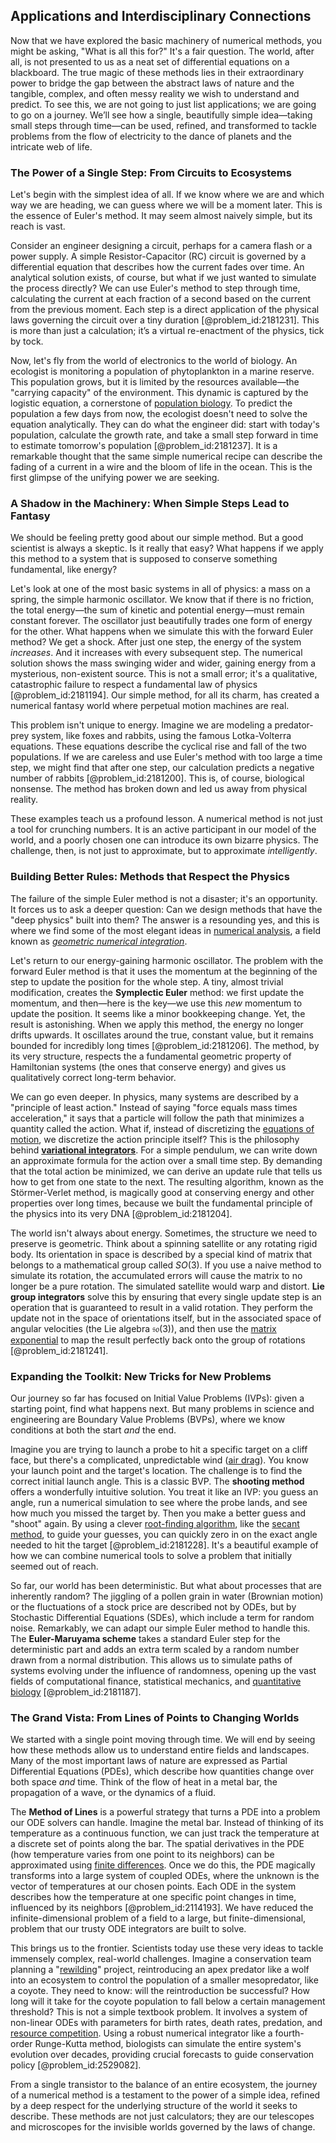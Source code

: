 ## Applications and Interdisciplinary Connections

Now that we have explored the basic machinery of numerical methods, you might be asking, "What is all this for?" It's a fair question. The world, after all, is not presented to us as a neat set of differential equations on a blackboard. The true magic of these methods lies in their extraordinary power to bridge the gap between the abstract laws of nature and the tangible, complex, and often messy reality we wish to understand and predict. To see this, we are not going to just list applications; we are going to go on a journey. We’ll see how a single, beautifully simple idea—taking small steps through time—can be used, refined, and transformed to tackle problems from the flow of electricity to the dance of planets and the intricate web of life.

### The Power of a Single Step: From Circuits to Ecosystems

Let's begin with the simplest idea of all. If we know where we are and which way we are heading, we can guess where we will be a moment later. This is the essence of Euler's method. It may seem almost naively simple, but its reach is vast.

Consider an engineer designing a circuit, perhaps for a camera flash or a power supply. A simple Resistor-Capacitor (RC) circuit is governed by a differential equation that describes how the current fades over time. An analytical solution exists, of course, but what if we just wanted to simulate the process directly? We can use Euler's method to step through time, calculating the current at each fraction of a second based on the current from the previous moment. Each step is a direct application of the physical laws governing the circuit over a tiny duration [@problem_id:2181231]. This is more than just a calculation; it’s a virtual re-enactment of the physics, tick by tock.

Now, let's fly from the world of electronics to the world of biology. An ecologist is monitoring a population of phytoplankton in a marine reserve. This population grows, but it is limited by the resources available—the "carrying capacity" of the environment. This dynamic is captured by the logistic equation, a cornerstone of [population biology](@article_id:153169). To predict the population a few days from now, the ecologist doesn't need to solve the equation analytically. They can do what the engineer did: start with today's population, calculate the growth rate, and take a small step forward in time to estimate tomorrow's population [@problem_id:2181237]. It is a remarkable thought that the same simple numerical recipe can describe the fading of a current in a wire and the bloom of life in the ocean. This is the first glimpse of the unifying power we are seeking.

### A Shadow in the Machinery: When Simple Steps Lead to Fantasy

We should be feeling pretty good about our simple method. But a good scientist is always a skeptic. Is it really that easy? What happens if we apply this method to a system that is supposed to conserve something fundamental, like energy?

Let's look at one of the most basic systems in all of physics: a mass on a spring, the simple harmonic oscillator. We know that if there is no friction, the total energy—the sum of kinetic and potential energy—must remain constant forever. The oscillator just beautifully trades one form of energy for the other. What happens when we simulate this with the forward Euler method? We get a shock. After just one step, the energy of the system *increases*. And it increases with every subsequent step. The numerical solution shows the mass swinging wider and wider, gaining energy from a mysterious, non-existent source. This is not a small error; it's a qualitative, catastrophic failure to respect a fundamental law of physics [@problem_id:2181194]. Our simple method, for all its charm, has created a numerical fantasy world where perpetual motion machines are real.

This problem isn't unique to energy. Imagine we are modeling a predator-prey system, like foxes and rabbits, using the famous Lotka-Volterra equations. These equations describe the cyclical rise and fall of the two populations. If we are careless and use Euler's method with too large a time step, we might find that after one step, our calculation predicts a negative number of rabbits [@problem_id:2181200]. This is, of course, biological nonsense. The method has broken down and led us away from physical reality.

These examples teach us a profound lesson. A numerical method is not just a tool for crunching numbers. It is an active participant in our model of the world, and a poorly chosen one can introduce its own bizarre physics. The challenge, then, is not just to approximate, but to approximate *intelligently*.

### Building Better Rules: Methods that Respect the Physics

The failure of the simple Euler method is not a disaster; it's an opportunity. It forces us to ask a deeper question: Can we design methods that have the "deep physics" built into them? The answer is a resounding yes, and this is where we find some of the most elegant ideas in [numerical analysis](@article_id:142143), a field known as *[geometric numerical integration](@article_id:163712)*.

Let's return to our energy-gaining harmonic oscillator. The problem with the forward Euler method is that it uses the momentum at the beginning of the step to update the position for the whole step. A tiny, almost trivial modification, creates the **Symplectic Euler** method: we first update the momentum, and then—here is the key—we use this *new* momentum to update the position. It seems like a minor bookkeeping change. Yet, the result is astonishing. When we apply this method, the energy no longer drifts upwards. It oscillates around the true, constant value, but it remains bounded for incredibly long times [@problem_id:2181206]. The method, by its very structure, respects the a fundamental geometric property of Hamiltonian systems (the ones that conserve energy) and gives us qualitatively correct long-term behavior.

We can go even deeper. In physics, many systems are described by a "principle of least action." Instead of saying "force equals mass times acceleration," it says that a particle will follow the path that minimizes a quantity called the action. What if, instead of discretizing the [equations of motion](@article_id:170226), we discretize the action principle itself? This is the philosophy behind **[variational integrators](@article_id:173817)**. For a simple pendulum, we can write down an approximate formula for the action over a small time step. By demanding that the total action be minimized, we can derive an update rule that tells us how to get from one state to the next. The resulting algorithm, known as the Störmer-Verlet method, is magically good at conserving energy and other properties over long times, because we built the fundamental principle of the physics into its very DNA [@problem_id:2181204].

The world isn't always about energy. Sometimes, the structure we need to preserve is geometric. Think about a spinning satellite or any rotating rigid body. Its orientation in space is described by a special kind of matrix that belongs to a mathematical group called $SO(3)$. If you use a naive method to simulate its rotation, the accumulated errors will cause the matrix to no longer be a pure rotation. The simulated satellite would warp and distort. **Lie group integrators** solve this by ensuring that every single update step is an operation that is guaranteed to result in a valid rotation. They perform the update not in the space of orientations itself, but in the associated space of angular velocities (the Lie algebra $\mathfrak{so}(3)$), and then use the [matrix exponential](@article_id:138853) to map the result perfectly back onto the group of rotations [@problem_id:2181241].

### Expanding the Toolkit: New Tricks for New Problems

Our journey so far has focused on Initial Value Problems (IVPs): given a starting point, find what happens next. But many problems in science and engineering are Boundary Value Problems (BVPs), where we know conditions at both the start *and* the end.

Imagine you are trying to launch a probe to hit a specific target on a cliff face, but there's a complicated, unpredictable wind ([air drag](@article_id:169947)). You know your launch point and the target's location. The challenge is to find the correct initial launch angle. This is a classic BVP. The **shooting method** offers a wonderfully intuitive solution. You treat it like an IVP: you guess an angle, run a numerical simulation to see where the probe lands, and see how much you missed the target by. Then you make a better guess and "shoot" again. By using a clever [root-finding algorithm](@article_id:176382), like the [secant method](@article_id:146992), to guide your guesses, you can quickly zero in on the exact angle needed to hit the target [@problem_id:2181228]. It's a beautiful example of how we can combine numerical tools to solve a problem that initially seemed out of reach.

So far, our world has been deterministic. But what about processes that are inherently random? The jiggling of a pollen grain in water (Brownian motion) or the fluctuations of a stock price are described not by ODEs, but by Stochastic Differential Equations (SDEs), which include a term for random noise. Remarkably, we can adapt our simple Euler method to handle this. The **Euler-Maruyama scheme** takes a standard Euler step for the deterministic part and adds an extra term scaled by a random number drawn from a normal distribution. This allows us to simulate paths of systems evolving under the influence of randomness, opening up the vast fields of computational finance, statistical mechanics, and [quantitative biology](@article_id:260603) [@problem_id:2181187].

### The Grand Vista: From Lines of Points to Changing Worlds

We started with a single point moving through time. We will end by seeing how these methods allow us to understand entire fields and landscapes. Many of the most important laws of nature are expressed as Partial Differential Equations (PDEs), which describe how quantities change over both space *and* time. Think of the flow of heat in a metal bar, the propagation of a wave, or the dynamics of a fluid.

The **Method of Lines** is a powerful strategy that turns a PDE into a problem our ODE solvers can handle. Imagine the metal bar. Instead of thinking of its temperature as a continuous function, we can just track the temperature at a discrete set of points along the bar. The spatial derivatives in the PDE (how temperature varies from one point to its neighbors) can be approximated using [finite differences](@article_id:167380). Once we do this, the PDE magically transforms into a large system of coupled ODEs, where the unknown is the vector of temperatures at our chosen points. Each ODE in the system describes how the temperature at one specific point changes in time, influenced by its neighbors [@problem_id:2114193]. We have reduced the infinite-dimensional problem of a field to a large, but finite-dimensional, problem that our trusty ODE integrators are built to solve.

This brings us to the frontier. Scientists today use these very ideas to tackle immensely complex, real-world challenges. Imagine a conservation team planning a "[rewilding](@article_id:140504)" project, reintroducing an apex predator like a wolf into an ecosystem to control the population of a smaller mesopredator, like a coyote. They need to know: will the reintroduction be successful? How long will it take for the coyote population to fall below a certain management threshold? This is not a simple textbook problem. It involves a system of non-linear ODEs with parameters for birth rates, death rates, predation, and [resource competition](@article_id:190831). Using a robust numerical integrator like a fourth-order Runge-Kutta method, biologists can simulate the entire system's evolution over decades, providing crucial forecasts to guide conservation policy [@problem_id:2529082].

From a single transistor to the balance of an entire ecosystem, the journey of a numerical method is a testament to the power of a simple idea, refined by a deep respect for the underlying structure of the world it seeks to describe. These methods are not just calculators; they are our telescopes and microscopes for the invisible worlds governed by the laws of change.